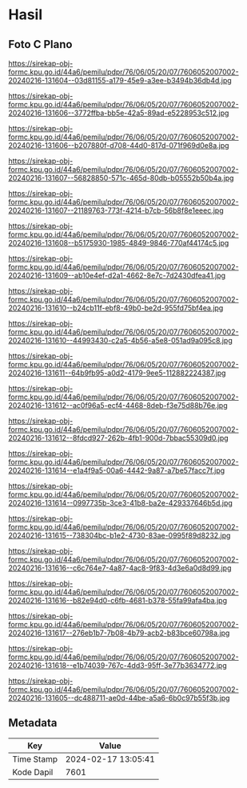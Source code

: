 # Hasil

## Foto C Plano

https://sirekap-obj-formc.kpu.go.id/44a6/pemilu/pdpr/76/06/05/20/07/7606052007002-20240216-131604--03d81155-a179-45e9-a3ee-b3494b36db4d.jpg

https://sirekap-obj-formc.kpu.go.id/44a6/pemilu/pdpr/76/06/05/20/07/7606052007002-20240216-131606--3772ffba-bb5e-42a5-89ad-e5228953c512.jpg

https://sirekap-obj-formc.kpu.go.id/44a6/pemilu/pdpr/76/06/05/20/07/7606052007002-20240216-131606--b207880f-d708-44d0-817d-071f969d0e8a.jpg

https://sirekap-obj-formc.kpu.go.id/44a6/pemilu/pdpr/76/06/05/20/07/7606052007002-20240216-131607--56828850-571c-465d-80db-b05552b50b4a.jpg

https://sirekap-obj-formc.kpu.go.id/44a6/pemilu/pdpr/76/06/05/20/07/7606052007002-20240216-131607--21189763-773f-4214-b7cb-56b8f8e1eeec.jpg

https://sirekap-obj-formc.kpu.go.id/44a6/pemilu/pdpr/76/06/05/20/07/7606052007002-20240216-131608--b5175930-1985-4849-9846-770af44174c5.jpg

https://sirekap-obj-formc.kpu.go.id/44a6/pemilu/pdpr/76/06/05/20/07/7606052007002-20240216-131609--ab10e4ef-d2a1-4662-8e7c-7d2430dfea41.jpg

https://sirekap-obj-formc.kpu.go.id/44a6/pemilu/pdpr/76/06/05/20/07/7606052007002-20240216-131610--b24cb11f-ebf8-49b0-be2d-955fd75bf4ea.jpg

https://sirekap-obj-formc.kpu.go.id/44a6/pemilu/pdpr/76/06/05/20/07/7606052007002-20240216-131610--44993430-c2a5-4b56-a5e8-051ad9a095c8.jpg

https://sirekap-obj-formc.kpu.go.id/44a6/pemilu/pdpr/76/06/05/20/07/7606052007002-20240216-131611--64b9fb95-a0d2-4179-9ee5-112882224387.jpg

https://sirekap-obj-formc.kpu.go.id/44a6/pemilu/pdpr/76/06/05/20/07/7606052007002-20240216-131612--ac0f96a5-ecf4-4468-8deb-f3e75d88b76e.jpg

https://sirekap-obj-formc.kpu.go.id/44a6/pemilu/pdpr/76/06/05/20/07/7606052007002-20240216-131612--8fdcd927-262b-4fb1-900d-7bbac55309d0.jpg

https://sirekap-obj-formc.kpu.go.id/44a6/pemilu/pdpr/76/06/05/20/07/7606052007002-20240216-131614--e1a4f9a5-00a6-4442-9a87-a7be57facc7f.jpg

https://sirekap-obj-formc.kpu.go.id/44a6/pemilu/pdpr/76/06/05/20/07/7606052007002-20240216-131614--0997735b-3ce3-41b8-ba2e-429337646b5d.jpg

https://sirekap-obj-formc.kpu.go.id/44a6/pemilu/pdpr/76/06/05/20/07/7606052007002-20240216-131615--738304bc-b1e2-4730-83ae-0995f89d8232.jpg

https://sirekap-obj-formc.kpu.go.id/44a6/pemilu/pdpr/76/06/05/20/07/7606052007002-20240216-131616--c6c764e7-4a87-4ac8-9f83-4d3e6a0d8d99.jpg

https://sirekap-obj-formc.kpu.go.id/44a6/pemilu/pdpr/76/06/05/20/07/7606052007002-20240216-131616--b82e94d0-c6fb-4681-b378-55fa99afa4ba.jpg

https://sirekap-obj-formc.kpu.go.id/44a6/pemilu/pdpr/76/06/05/20/07/7606052007002-20240216-131617--276eb1b7-7b08-4b79-acb2-b83bce60798a.jpg

https://sirekap-obj-formc.kpu.go.id/44a6/pemilu/pdpr/76/06/05/20/07/7606052007002-20240216-131618--e1b74039-767c-4dd3-95ff-3e77b3634772.jpg

https://sirekap-obj-formc.kpu.go.id/44a6/pemilu/pdpr/76/06/05/20/07/7606052007002-20240216-131605--dc488711-ae0d-44be-a5a6-6b0c97b55f3b.jpg


## Metadata

| Key        | Value               |
| ---------- | ------------------- |
| Time Stamp | 2024-02-17 13:05:41 |
| Kode Dapil | 7601                |



